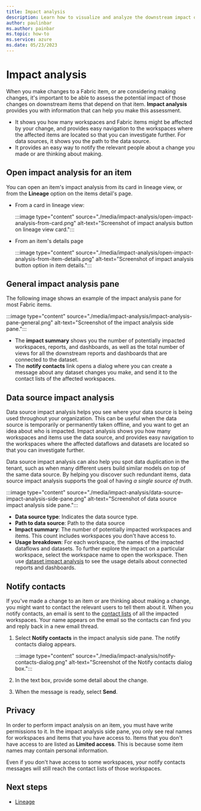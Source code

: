 ```yaml
---
title: Impact analysis
description: Learn how to visualize and analyze the downstream impact of making changes to Fabric items.
author: paulinbar
ms.author: painbar
ms.topic: how-to
ms.service: azure
ms.date: 05/23/2023
---
```


# Impact analysis

When you make changes to a Fabric item, or are considering making changes, it's important to be able to assess the potential impact of those changes on downstream items that depend on that item. **Impact analysis** provides you with information that can help you make this assessment.

* It shows you how many workspaces and Fabric items might be affected by your change, and provides easy navigation to the workspaces where the affected items are located so that you can investigate further. For data sources, it shows you the path to the data source.
* It provides an easy way to notify the relevant people about a change you made or are thinking about making.

## Open impact analysis for an item

You can open an item's impact analysis from its card in lineage view, or from the **Lineage** option on the items detail's page.

* From a card in lineage view:

    :::image type="content" source="./media/impact-analysis/open-impact-analysis-from-card.png" alt-text="Screenshot of impact analysis button on lineage view card.":::

* From an item's details page

    :::image type="content" source="./media/impact-analysis/open-impact-analysis-from-item-details.png" alt-text="Screenshot of impact analysis button option in item details.":::

## General impact analysis pane

The following image shows an example of the impact analysis pane for most Fabric items.

:::image type="content" source="./media/impact-analysis/impact-analysis-pane-general.png" alt-text="Screenshot of the impact analysis side pane.":::

* The **impact summary** shows you the number of potentially impacted workspaces, reports, and dashboards, as well as the total number of views for all the downstream reports and dashboards that are connected to the dataset.
* The **notify contacts** link opens a dialog where you can create a message about any dataset changes you make, and send it to the contact lists of the affected workspaces.

## Data source impact analysis

Data source impact analysis helps you see where your data source is being used throughout your organization. This can be useful when the data source is temporarily or permanently taken offline, and you want to get an idea about who is impacted. Impact analysis shows you how many workspaces and items use the data source, and provides easy navigation to the workspaces where the affected dataflows and datasets are located so that you can investigate further.

Data source impact analysis can also help you spot data duplication in the tenant, such as when many different users build similar models on top of the same data source. By helping you discover such redundant items, data source impact analysis supports the goal of having *a single source of truth*.

:::image type="content" source="./media/impact-analysis/data-source-impact-analysis-side-pane.png" alt-text="Screenshot of data source impact analysis side pane.":::

* **Data source type**: Indicates the data source type.
* **Path to data source**: Path to the data source
* **Impact summary**: The number of potentially impacted workspaces and items. This count includes workspaces you don't have access to.
* **Usage breakdown**: For each workspace, the names of the impacted dataflows and datasets. To further explore the impact on a particular workspace, select the workspace name to open the workspace. Then use [dataset impact analysis](impact-analysis.md) to see the usage details about connected reports and dashboards.

## Notify contacts

If you've made a change to an item or are thinking about making a change, you might want to contact the relevant users to tell them about it. When you notify contacts, an email is sent to the [contact lists](../get-started/workspaces.md#workspace-contact-list) of all the impacted workspaces. Your name appears on the email so the contacts can find you and reply back in a new email thread.

1. Select **Notify contacts** in the impact analysis side pane. The notify contacts dialog appears.

    :::image type="content" source="./media/impact-analysis/notify-contacts-dialog.png" alt-text="Screenshot of the Notify contacts dialog box.":::

1. In the text box, provide some detail about the change.
1. When the message is ready, select **Send**.

## Privacy

In order to perform impact analysis on an item, you must have write permissions to it. In the impact analysis side pane, you only see real names for workspaces and items that you have access to. Items that you don't have access to are listed as **Limited access**. This is because some item names may contain personal information.

Even if you don't have access to some workspaces, your notify contacts messages will still reach the contact lists of those workspaces.

## Next steps

* [Lineage](lineage.md)